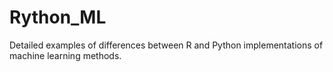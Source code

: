 # Rython_ML
Detailed examples of differences between R and Python implementations of machine learning methods. 
